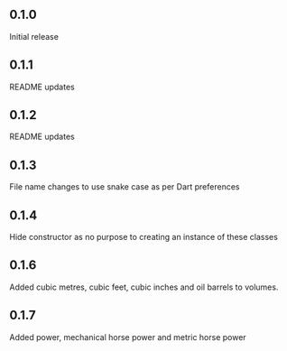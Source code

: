 ## 0.1.0

Initial release

## 0.1.1

README updates

## 0.1.2

README updates

## 0.1.3

File name changes to use snake case as per Dart preferences

## 0.1.4

Hide constructor as no purpose to creating an instance of these classes

## 0.1.6

Added cubic metres, cubic feet, cubic inches and oil barrels to volumes.

## 0.1.7

Added power, mechanical horse power and metric horse power
